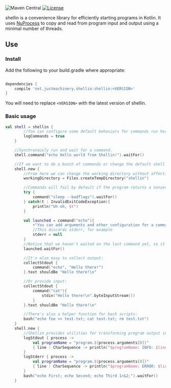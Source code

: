 ![Maven Central](https://img.shields.io/maven-central/v/net.justmachinery/shellin)
[![License](https://img.shields.io/badge/License-Apache%202.0-blue.svg)](https://opensource.org/licenses/Apache-2.0)


shellin is a convenience library for efficiently starting programs in Kotlin. It uses [NuProcess](https://github.com/brettwooldridge/NuProcess) to copy and read from program input and output using a minimal number
of threads. 

  
## Use
### Install
Add the following to your build.gradle where appropriate:
```groovy

dependencies {
    compile 'net.justmachinery.shellin:shellin:<VERSION>'
}
```
You will need to replace `<VERSION>` with the latest version of shellin.


### Basic usage

```kotlin
val shell = shellin {
        //You can configure some default behaviors for commands run here
        logCommands = true
    }

    //Synchronously run and wait for a command.
    shell.command("echo Hello world from Shellin!").waitFor()

    //If we want to do a bunch of commands or change the default shell state:
    shell.new {
        //From here we can change the working directory without affecting the default configuration
        workingDirectory = Files.createTempDirectory("shellin")

        //Commands will fail by default if the program returns a nonzero exit code
        try {
            command("sleep --badflags").waitFor()
        } catch(t : InvalidExitCodeException){
            println("Uh oh, $t")
        }

        val launched = command("echo"){
            +"You can add arguments and other configuration for a command in a block like this"
            //This discards stderr, for example
            stderr = null
        }
        //Notice that we haven't waited on the last command yet, so it could still be starting or running.
        launched.waitFor()

        //It's also easy to collect output:
        collectStdout {
            command("echo", "Hello there!")
        }.text shouldBe "Hello there!\n"

        //Or provide input:
        collectStdout {
            command("cat"){
                stdin("Hello there!\n".byteInputStream())
            }
        }.text shouldBe "Hello there!\n"

        //There's also a helper function for bash scripts:
        bash("echo foo >> test.txt; cat test.txt; rm test.txt")
    }
    shell.new {
        //Shellin provides utilities for transforming program output into logs
        logStdout { process ->
            val programName = "program.${process.arguments[0]}"
            { line : CharSequence -> println("$programName: INFO: $line") }
        }
        logStderr { process ->
            val programName = "program.${process.arguments[0]}"
            { line : CharSequence -> println("$programName: ERROR: $line") }
        }
        bash("echo First; echo Second; echo Third 1>&2;").waitFor()
    }
```
